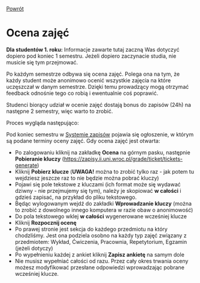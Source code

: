 [Powrót](README.md)

# Ocena zajęć

**Dla studentów 1. roku:** Informacje zawarte tutaj zaczną Was dotyczyć dopiero pod koniec 1 semestru. Jeżeli dopiero zaczynacie studia, nie musicie się tym przejmować.

Po każdym semestrze odbywa się ocena zajęć. Polega ona na tym, że każdy student może anonimowo ocenić wszystkie zajęcia na które uczęszczał w danym semestrze. Dzięki temu prowadzący mogą otrzymać feedback odnośnie tego co robią i ewentualnie coś poprawić.

Studenci biorący udział w ocenie zajęć dostają bonus do zapisów (24h) na następne 2 semestry, więc warto to zrobić.

Proces wygląda następująco:

Pod koniec semestru w [Systemie zapisów](https://zapisy.ii.uni.wroc.pl/news/) pojawia się ogłoszenie, w którym są podane terminy oceny zajęć.
Gdy ocena zajęć jest otwarta:
- Po zalogowaniu kliknij na zakładkę **Ocena** na górnym pasku, następnie **Pobieranie kluczy** (https://zapisy.ii.uni.wroc.pl/grade/ticket/tickets-generate)
- Kliknij **Pobierz klucze** (**UWAGA!** można to zrobić tylko raz - jak potem tu wejdziesz jeszcze raz to nie będzie można pobrać kluczy)
- Pojawi się pole tekstowe z kluczami (ich format może się wydawać dziwny - nie przejmujemy się tym), należy je skopiować **w całości** i gdzieś zapisać, na przykład do pliku tekstowego.
- Będąc wylogowanym wejdź do zakładki **Wprowadzanie kluczy** (można to zrobić z dowolnego innego komputera w razie obaw o anonimowość)
- Do pola tekstowego wklej **w całości** wygenerowane wcześniej klucze
- Kliknij **Rozpocznij ocenę**
- Po prawej stronie jest sekcja do każdego przedmiotu na który chodzliśmy. Jest ona podziela osobno na każdy typ zajęć związany z przedmiotem: Wykład, Ćwiczenia, Pracownia, Repetytorium, Egzamin (jeżeli dotyczy)
- Po wypełnieniu każdej z ankiet kliknij **Zapisz ankietę** na samym dole
- Nie musisz wypełniać całości od razu. Przez cały okres trwania oceny możesz modyfikować przesłane odpowiedzi wprowadzając pobrane wcześniej klucze.
